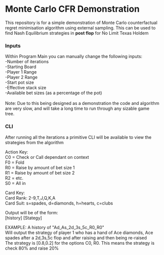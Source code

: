 <p1>
<h1>Monte Carlo CFR Demonstration</h1>

This repository is for a simple demonstration of Monte Carlo counterfactual regret minimisation algorithm using external sampling.
This can be used to find Nash Equilibrium strategies in **post flop** for No Limit Texas Holdem

<h3>Inputs </h3>
Within Program Main you can manually change the following inputs:<br>
-Number of iterations<br>
-Starting Board<br>
-Player 1 Range<br>
-Player 2 Range<br>
-Start pot size<br>
-Effective stack size<br>
-Available bet sizes (as a percentage of the pot)<br><br>
Note: Due to this being designed as a demonstration the code and algorithm are very slow, and will take a long time to run through any sizable game tree.<br>

<h3> CLI </h3>
After running all the iterations a primitive CLI will be available to view the strategies from the algorithm

Action Key:<br>
C0 = Check or Call dependant on context<br>
F0 = Fold<br>
R0 = Raise by amount of bet size 1<br>
R1 = Raise by amount of bet size 2<br>
R2 = etc.<br>
S0 = All in<br>

Card Key:<br>
Card Rank: 2-9,T,J,Q,K,A<br>
Card Suit: s=spades, d=diamonds, h=hearts, c=clubs<br>

Output will be of the form:<br>
[history] [Stategy]<br>

EXAMPLE: A history of "Ad_As_2d_3s_5c_R0_R0"<br>
Will output the strategy of player 1 who has a hand of Ace diamonds, Ace spades after a 2d,3s,5c flop and after raising and then being re-raised<br>
The strategy is [0.8,0.2] for the options C0, R0. This means the strategy is check 80% and raise 20%
</p1>

